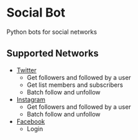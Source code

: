 # Social Bot

Python bots for social networks

## Supported Networks

* [Twitter](http://instagram.com)
    * Get followers and followed by a user
    * Get list members and subscribers
    * Batch follow and unfollow
* [Instagram](http://instagram.com)
    * Get followers and followed by a user
    * Batch follow and unfollow
* [Facebook](http://instagram.com)
    * Login